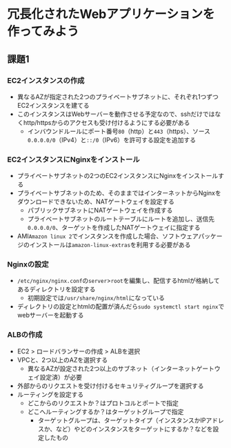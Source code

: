 # 冗長化されたWebアプリケーションを作ってみよう

## 課題1

### EC2インスタンスの作成

- 異なるAZが指定された2つのプライベートサブネットに、それぞれ1つずつEC2インスタンスを建てる
- このインスタンスはWebサーバーを動作させる予定なので、sshだけではなくhttp/httpsからのアクセスも受け付けるようにする必要がある
  - インバウンドルールにポート番号`80`（http）と`443`（https）、ソース`0.0.0.0/0`（IPv4）と`::/0`（IPv6）を許可する設定を追加する

### EC2インスタンスにNginxをインストール

- プライベートサブネットの2つのEC2インスタンスにNginxをインストールする
- プライベートサブネットのため、そのままではインターネットからNginxをダウンロードできないため、NATゲートウェイを設定する
  - パブリックサブネットにNATゲートウェイを作成する
  - プライベートサブネットのルートテーブルにルートを追加し、送信先`0.0.0.0/0`、ターゲットを作成したNATゲートウェイに指定する
- AMI`Amazon linux 2`でインスタンスを作成した場合、ソフトウェアパッケージのインストールは`amazon-linux-extras`を利用する必要がある

### Nginxの設定

- `/etc/nginx/nginx.conf`の`server`>`root`を編集し、配信するhtmlが格納してあるディレクトリを設定する
  - 初期設定では`/usr/share/nginx/html`になっている
- ディレクトリの設定とhtmlの配置が済んだら`sudo systemctl start nginx`でwebサーバーを起動する

### ALBの作成

- EC2 > ロードバランサーの作成 > ALBを選択
- VPCと、2つ以上のAZを選択する
  - 異なるAZが設定された2つ以上のサブネット（インターネットゲートウェイ設定済）が必要
- 外部からのリクエストを受け付けるセキュリティグループを選択する
- ルーティングを設定する
  - どこからのリクエストか？はプロトコルとポートで指定
  - どこへルーティングするか？はターゲットグループで指定
    - ターゲットグループは、ターゲットタイプ（インスタンスかIPアドレスか、など）やどのインスタンスをターゲットにするか？などを設定したもの
